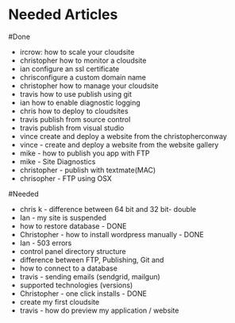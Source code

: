 Needed Articles
==================

#Done
- ircrow:  how to scale your cloudsite
- christopher how to monitor a cloudsite
- ian configure an ssl certificate
- chrisconfigure a custom domain name
- christopher how to manage your cloudsite
- travis how to use publish using git
- ian how to enable diagnostic logging
- chris how to deploy to cloudsites
- travis publish from source control
- travis publish from visual studio
- vince create and deploy a website from the christopherconway
- vince - create and deploy a website from the website gallery
- mike - how to publish you app with FTP
- mike - Site Diagnostics
- christopher - publish with textmate(MAC)
- chrisopher - FTP using OSX


#Needed

- chris k - difference between 64 bit and 32 bit- double
- Ian - my site is suspended
- how to restore database - DONE
- Christopher - how to install wordpress manually - DONE
- Ian - 503 errors
- control panel directory structure
- difference between FTP, Publishing, Git and 
- how to connect to a database
- travis - sending emails (sendgrid, mailgun)
- supported technologies (versions)
- Christopher - one click installs - DONE
- create my first cloudsite
- travis - how do preview my application / website
